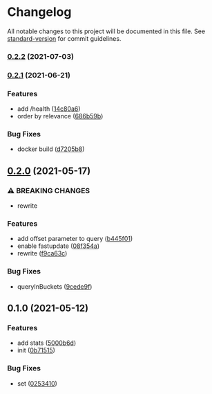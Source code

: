 # Changelog

All notable changes to this project will be documented in this file. See [standard-version](https://github.com/conventional-changelog/standard-version) for commit guidelines.

### [0.2.2](https://github.com/BlackGlory/fts/compare/v0.2.1...v0.2.2) (2021-07-03)

### [0.2.1](https://github.com/BlackGlory/fts/compare/v0.2.0...v0.2.1) (2021-06-21)


### Features

* add /health ([14c80a6](https://github.com/BlackGlory/fts/commit/14c80a671c54800182364ca0e9062433fa37a6c9))
* order by relevance ([686b59b](https://github.com/BlackGlory/fts/commit/686b59b10a699a48804f73230d9a849edac3f68f))


### Bug Fixes

* docker build ([d7205b8](https://github.com/BlackGlory/fts/commit/d7205b8bf06d7a2e676eccba22cbe3581089b7e9))

## [0.2.0](https://github.com/BlackGlory/fts/compare/v0.1.0...v0.2.0) (2021-05-17)


### ⚠ BREAKING CHANGES

* rewrite

### Features

* add offset parameter to query ([b445f01](https://github.com/BlackGlory/fts/commit/b445f0162acd46a9cccda8d767bb24cfbd9d5fd5))
* enable fastupdate ([08f354a](https://github.com/BlackGlory/fts/commit/08f354ac9af94314d4e30664564f7d8db26c7eb6))
* rewrite ([f9ca63c](https://github.com/BlackGlory/fts/commit/f9ca63c40920a4cf73e36924b8d0f81111b8bc84))


### Bug Fixes

* queryInBuckets ([9cede9f](https://github.com/BlackGlory/fts/commit/9cede9f2e63a0a23fc4ddb2a867b29b24c374e9a))

## 0.1.0 (2021-05-12)


### Features

* add stats ([5000b6d](https://github.com/BlackGlory/fts/commit/5000b6dc9e796c9efce6dd5852a0774c9c4773da))
* init ([0b71515](https://github.com/BlackGlory/fts/commit/0b715158eb02dfd82ac5afad05c04813e36b6ade))


### Bug Fixes

* set ([0253410](https://github.com/BlackGlory/fts/commit/0253410f295a01d9c1149fe498c66bd7585785ec))
